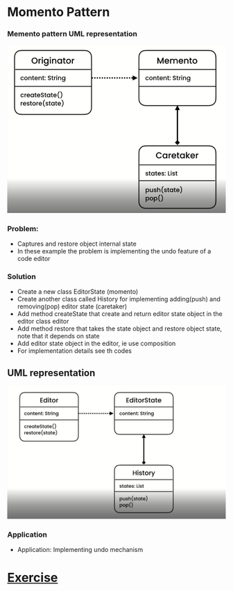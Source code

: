 # Momento Pattern

### Memento pattern UML representation
![img_1.png](img_1.png)

### Problem:
- Captures and restore object internal state
- In these example the problem is implementing the undo feature of a code editor

### Solution
- Create a new class EditorState (momento)
- Create another class called History for implementing adding(push) and removing(pop) editor state (caretaker)
- Add method createState that create and return editor state object in the editor class editor
- Add method restore that takes the state object and restore object state, note that it depends on state
- Add editor state object in the editor, ie use composition
- For implementation details see th codes

## UML representation
![img.png](img.png)

### Application
- Application: Implementing undo mechanism


# [Exercise](./exercise/exe.md)
